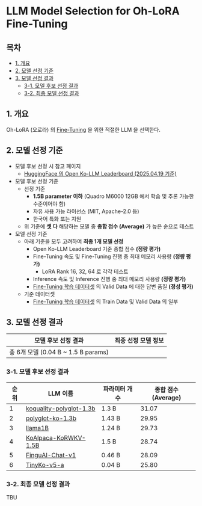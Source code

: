 # LLM Model Selection for Oh-LoRA Fine-Tuning

## 목차

* [1. 개요](#1-개요)
* [2. 모델 선정 기준](#2-모델-선정-기준)
* [3. 모델 선정 결과](#3-모델-선정-결과)
  * [3-1. 모델 후보 선정 결과](#3-1-모델-후보-선정-결과)
  * [3-2. 최종 모델 선정 결과](#3-2-최종-모델-선정-결과)

## 1. 개요

Oh-LoRA (오로라) 의 [Fine-Tuning](https://github.com/WannaBeSuperteur/AI-study/blob/main/AI%20Basics/LLM%20Basics/LLM_%EA%B8%B0%EC%B4%88_Fine_Tuning.md) 을 위한 적절한 LLM 을 선택한다.

## 2. 모델 선정 기준

* 모델 후보 선정 시 참고 페이지
  * [HuggingFace 의 Open Ko-LLM Leaderboard (2025.04.19 기준)](https://huggingface.co/spaces/upstage/open-ko-llm-leaderboard)
* 모델 후보 선정 기준
  * 선정 기준 
    * **1.5B parameter 이하** (Quadro M6000 12GB 에서 학습 및 추론 가능한 수준이어야 함)
    * 자유 사용 가능 라이선스 (MIT, Apache-2.0 등)
    * 한국어 특화 또는 지원
  * 위 기준에 **셋 다** 해당하는 모델 중 **종합 점수 (Average)** 가 높은 순으로 테스트
* 모델 선정 기준
  * 아래 기준을 모두 고려하여 **최종 1개 모델 선정**
    * Open Ko-LLM Leaderboard 기준 종합 점수 **(정량 평가)** 
    * Fine-Tuning 속도 및 Fine-Tuning 진행 중 최대 메모리 사용량 **(정량 평가)**
      * LoRA Rank 16, 32, 64 로 각각 테스트 
    * Inference 속도 및 Inference 진행 중 최대 메모리 사용량 **(정량 평가)**
    * [Fine-Tuning 학습 데이터셋](../OhLoRA_fine_tuning.csv) 의 Valid Data 에 대한 답변 품질 **(정성 평가)**
  * 기준 데이터셋
    * [Fine-Tuning 학습 데이터셋](../OhLoRA_fine_tuning.csv) 의 Train Data 및 Valid Data 의 일부

## 3. 모델 선정 결과

| 모델 후보 선정 결과                     | 최종 선정 모델 정보 |
|---------------------------------|-------------|
| 총 6개 모델 (0.04 B ~ 1.5 B params) |             |

### 3-1. 모델 후보 선정 결과

| 순위 | LLM 이름                                                                              | 파라미터 개수 | 종합 점수 (Average) |
|----|-------------------------------------------------------------------------------------|---------|-----------------|
| 1  | [koquality-polyglot-1.3b](https://huggingface.co/DILAB-HYU/koquality-polyglot-1.3b) | 1.3 B   | 31.07           |
| 2  | [polyglot-ko-1.3b](https://huggingface.co/EleutherAI/polyglot-ko-1.3b)              | 1.43 B  | 29.95           |
| 3  | [llama1B](https://huggingface.co/Yebin46/llama1B)                                   | 1.24 B  | 29.73           |
| 4  | [KoAlpaca-KoRWKV-1.5B](https://huggingface.co/beomi/KoAlpaca-KoRWKV-1.5B)           | 1.5 B   | 28.74           |
| 5  | [FinguAI-Chat-v1](https://huggingface.co/FINGU-AI/FinguAI-Chat-v1)                  | 0.46 B  | 28.09           |
| 6  | [TinyKo-v5-a](https://huggingface.co/blueapple8259/TinyKo-v5-a)                     | 0.04 B  | 25.80           |

### 3-2. 최종 모델 선정 결과

TBU
